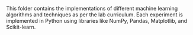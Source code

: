 This folder contains the implementations of different machine learning algorithms and techniques as per the lab curriculum. 
Each experiment is implemented in Python using libraries like NumPy, Pandas, Matplotlib, and Scikit-learn.
